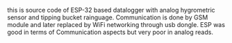 this is source code of ESP-32 based datalogger with analog hygrometric sensor and tipping bucket rainguage. 
Communication is done by GSM module and later replaced by WiFi networking through usb dongle.
ESP was good in terms of Communication aspects but very poor in analog reads.


